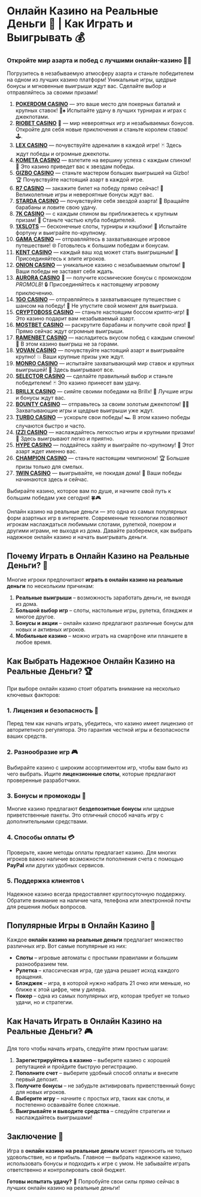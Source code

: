 # Онлайн Казино на Реальные Деньги 🎰 | Как Играть и Выигрывать 💰
### Откройте мир азарта и побед с лучшими онлайн-казино 🎰💥

Погрузитесь в незабываемую атмосферу азарта и станьте победителем на одном из лучших казино платформ! Уникальные игры, щедрые бонусы и мгновенные выигрыши ждут вас. Сделайте выбор и отправляйтесь за своими призами!

1. **[POKERDOM CASINO](https://brandplay.link/Bxg7SC7H)** — это ваше место для покерных баталий и крупных ставок! 🎲♠️ Испытайте удачу в лучших турнирах и играх с джекпотами.
2. **[RIOBET CASINO](https://brandplay.link/dtx89f2L)** 🌟 — мир невероятных игр и незабываемых бонусов. Откройте для себя новые приключения и станьте королем ставок! 🕹️.
3. **[LEX CASINO](https://brandplay.link/2HFTmBc8)** — почувствуйте адреналин в каждой игре! 🃏 Здесь ждут победы и огромные джекпоты.
4. **[KOMETA CASINO](https://brandplay.link/tLG15CCb)** — взлетите на вершину успеха с каждым спином! 🚀 Это казино приведет вас к звездам победы.
5. **[GIZBO CASINO](https://gizbo-tea02.com/c8e962e89)** — станьте мастером больших выигрышей на Gizbo! 🏆 Почувствуйте настоящий азарт в каждой игре.
6. **[R7 CASINO](https://brandplay.link/zPmNmTWG)** — закажите билет на победу прямо сейчас! 🎯 Великолепные игры и невероятные бонусы ждут вас.
7. **[STARDA CASINO](https://brandplay.link/cpFQbWKn)** — почувствуйте себя звездой азарта! 🌟 Вращайте барабаны и ловите свою удачу.
8. **[7K CASINO](https://brandplay.link/dd46bNgD)** — с каждым спином вы приближаетесь к крупным призам! 🎰 Станьте частью клуба победителей.
9. **[1XSLOTS](https://brandplay.link/R4xfxqdm)** — бесконечные слоты, турниры и кэшбэки! 🎲 Испытайте фортуну и выиграйте по-крупному.
10. **[GAMA CASINO](https://brandplay.link/zrZpLFTP)** — отправляйтесь в захватывающее игровое путешествие! 🌐 Готовьтесь к большим победам и бонусам.
11. **[KENT CASINO](https://passage-through-deserts.com/de0514c15)** — каждый ваш ход может стать выигрышным! 🏅 Присоединяйтесь к элите игроков.
12. **[ONION CASINO](https://obclk001-2d.top/click?offer_id=986&partner_id=10542&landing_id=1798&utm_medium=affiliate&sub_1=oncasino3)** — уникальное казино с незабываемым опытом! 🧅 Ваши победы не заставят себя ждать.
13. **[AURORA CASINO](https://10trafic-stat2.com/click/668546566bcc6313411604c7/6766/15114/subaccount?promocode=PROMOLB)** 🌌 — получите космические бонусы с промокодом *PROMOLB*! 🔒 Присоединяйтесь к настоящему игровому приключению.
14. **[1GO CASINO](https://1go-ircp01.com/ce015f410)** — отправляйтесь в захватывающее путешествие с шансом на победу! 🚀 Не упустите свой момент для выигрыша.
15. **[CRYPTOBOSS CASINO](https://cryptobossc.online/d847bcfa9)** — станьте настоящим боссом крипто-игр! 💎 Это казино подарит вам незабываемый азарт.
16. **[MOSTBET CASINO](https://ktbtis024ifqfn0mst.com/beQs)** — раскрутите барабаны и получите свой приз! 🎰 Прямо сейчас ждут огромные выигрыши.
17. **[RAMENBET CASINO](https://get.saltyram.com/ru/registration?apkpop=0&partner=p24970p3296034p5526)** — насладитесь вкусом побед с каждым спином! 🍜 В этом казино выигрыш не за горами.
18. **[VOVAN CASINO](https://vovan.site/d2375cf9b)** — почувствуйте настоящий азарт и выигрывайте крупно! 💥 Ваши крупные призы уже ждут.
19. **[MONRO CASINO](https://mnr-ircp01.com/c3ce72a2c)** — испытайте захватывающий мир ставок и крупных выигрышей! 🎯 Здесь выигрывают все.
20. **[SELECTOR CASINO](https://gosel.pl/SELVK)** — сделайте правильный выбор и станьте победителем! 🃏 Это казино принесет вам удачу.
21. **[BRILLX CASINO](https://brillx.pub/BRIVK)** — сияйте своими победами на Brillx! 💫 Лучшие игры и бонусы ждут вас.
22. **[BOUNTY CASINO](https://bounty-casino.de/BOVK)** — отправьтесь за своим золотым джекпотом! 🏴‍☠️ Захватывающие игры и щедрые выигрыши уже ждут.
23. **[TURBO CASINO](https://turbo-casino.pro/TURVK)** — ускорьте свои победы! 🏎️ В этом казино победы случаются быстро и часто.
24. **[IZZI CASINO](https://izzi-fr03.com/ca7c8a7b7)** — наслаждайтесь легкостью игры и крупными призами! 🎰 Здесь выигрывают легко и приятно.
25. **[HYPE CASINO](https://hypekaz.com/dc2f44ad0)** — поддайтесь хайпу и выиграйте по-крупному! 🎉 Этот азарт ждет именно вас.
26. **[CHAMPION CASINO](https://champcasino.ink/pobeda/doa-hats?p80412p305331p112c)** — станьте настоящим чемпионом! 🏆 Большие призы только для смелых.
27. **[1WIN CASINO](https://brandplay.link/6F5VqbyZ)** — выигрывайте, не покидая дома! 🥇 Ваши победы начинаются здесь и сейчас.

Выбирайте казино, которое вам по душе, и начните свой путь к большим победам уже сегодня! 🍀🎮

Онлайн казино на реальные деньги — это одна из самых популярных форм азартных игр в интернете. Современные технологии позволяют игрокам наслаждаться любимыми слотами, рулеткой, покером и другими играми, не выходя из дома. Давайте разберемся, как выбрать надежное онлайн казино и начать выигрывать деньги.

## Почему Играть в Онлайн Казино на Реальные Деньги? 💸

Многие игроки предпочитают **играть в онлайн казино на реальные деньги** по нескольким причинам:

1. **Реальные выигрыши** – возможность заработать деньги, не выходя из дома.
2. **Большой выбор игр** – слоты, настольные игры, рулетка, блэкджек и многое другое.
3. **Бонусы и акции** – онлайн казино предлагают различные бонусы для новых и активных игроков.
4. **Мобильные казино** – можно играть на смартфоне или планшете в любое время.

## Как Выбрать Надежное Онлайн Казино на Реальные Деньги? 🏆

При выборе онлайн казино стоит обратить внимание на несколько ключевых факторов:

### 1. Лицензия и безопасность 🔐

Перед тем как начать играть, убедитесь, что казино имеет лицензию от авторитетного регулятора. Это гарантия честной игры и безопасности ваших средств.

### 2. Разнообразие игр 🎮

Выбирайте казино с широким ассортиментом игр, чтобы вам было из чего выбрать. Ищите **лицензионные слоты**, которые предлагают проверенные разработчики.

### 3. Бонусы и промокоды 🎁

Многие казино предлагают **бездепозитные бонусы** или щедрые приветственные пакеты. Это отличный способ начать игру с дополнительными средствами.

### 4. Способы оплаты 💳

Проверьте, какие методы оплаты предлагает казино. Для многих игроков важно наличие возможности пополнения счета с помощью **PayPal** или других удобных сервисов.

### 5. Поддержка клиентов 📞

Надежное казино всегда предоставляет круглосуточную поддержку. Обратите внимание на наличие чата, телефона или электронной почты для решения любых вопросов.

## Популярные Игры в Онлайн Казино 🎲

Каждое **онлайн казино на реальные деньги** предлагает множество различных игр. Вот самые популярные из них:

- **Слоты** – игровые автоматы с простыми правилами и большим разнообразием тем.
- **Рулетка** – классическая игра, где удача решает исход каждого вращения.
- **Блэкджек** – игра, в которой нужно набрать 21 очко или меньше, но ближе к этой цифре, чем у дилера.
- **Покер** – одна из самых популярных игр, которая требует не только удачи, но и стратегии.

## Как Начать Играть в Онлайн Казино на Реальные Деньги? 🎮

Для того чтобы начать играть, следуйте этим простым шагам:

1. **Зарегистрируйтесь в казино** – выберите казино с хорошей репутацией и пройдите быструю регистрацию.
2. **Пополните счет** – выберите удобный способ оплаты и внесите первый депозит.
3. **Получите бонусы** – не забудьте активировать приветственный бонус для новых игроков.
4. **Выберите игру** – начните с простых игр, таких как слоты, и постепенно осваивайте более сложные.
5. **Выигрывайте и выводите средства** – следуйте стратегии и наслаждайтесь выигрышами!

## Заключение 🎉

Игра в **онлайн казино на реальные деньги** может приносить не только удовольствие, но и прибыль. Главное — выбрать надежное казино, использовать бонусы и подходить к игре с умом. Не забывайте играть ответственно и контролировать свой бюджет.

**Готовы испытать удачу?** 🎰 Попробуйте свои силы прямо сейчас в лучших онлайн казино на реальные деньги!

